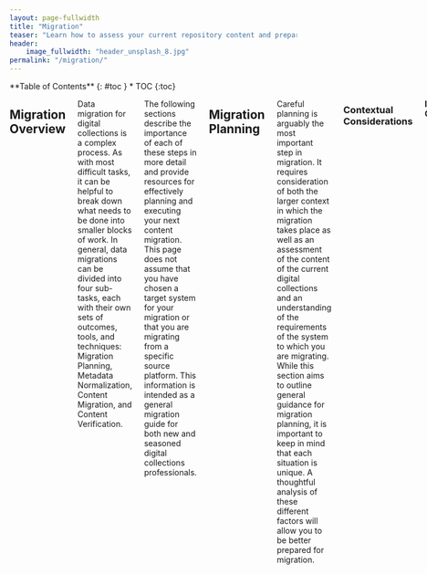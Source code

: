 ```yaml
---
layout: page-fullwidth
title: "Migration"
teaser: "Learn how to assess your current repository content and prepare it for a move to another system"
header:
    image_fullwidth: "header_unsplash_8.jpg"
permalink: "/migration/"
---
```

<div class="row">
<div class="medium-4 medium-push-8 columns" markdown="1">
<div class="panel radius" markdown="1">
**Table of Contents**
{: #toc }
*  TOC
{:toc}
</div>
</div>

<div class="medium-8 medium-pull-4 columns" markdown="1">

## Migration Overview

Data migration for digital collections is a complex process. As with most difficult tasks, it can be helpful to break down what needs to be done into smaller blocks of work. In general, data migrations can be divided into four sub-tasks, each with their own sets of outcomes, tools, and techniques: Migration Planning, Metadata Normalization, Content Migration, and Content Verification.

The following sections describe the importance of each of these steps in more detail and provide resources for effectively planning and executing your next content migration. This page does not assume that you have chosen a target system for your migration or that you are migrating from a specific source platform. This information is intended as a general migration guide for both new and seasoned digital collections professionals.

## Migration Planning

Careful planning is arguably the most important step in migration. It requires consideration of both the larger context in which the migration takes place as well as an assessment of the content of the current digital collections and an understanding of the requirements of the system to which you are migrating. While this section aims to outline general guidance for migration planning, it is important to keep in mind that each situation is unique. A thoughtful analysis of these different factors will allow you to be better prepared for migration.

### Contextual Considerations

__Institutional Characteristics__

The broader context in which a migration takes place will shape many of the decisions made. Some points to consider include: 
* Type, size, and budget of institution:
    * These indicate the broader goals of the organization and and overall picture of resources that may be available. Additionally, there may be state or city policies that may impact elements of the migration process.
* Digital collections staffing:
    * These will likely be key personnel in a migration. Understanding of the people, expertise, and financial resources available will shape the approach you take to a migration. Some factors to consider include:
      * The overall number of staff supporting digital collection management
      * The number of IT professionals supporting digital collection management
      * The departments of staff supporting digital collection management

__Digital Collection Management__

Other contextual considerations specifically around the management of your digital collections are useful to keep in mind when forming a project team: 

* Primary stakeholders for your digital collections
* Intended audience(s) for your digital collections
* Structures, committees, and policies in place related to the administration of digital collections.
    * This may include individuals or groups that create policy, have technical administrative control over the repository, etc.
* What system interactions and dependencies exist around digital collections?
    * For example, the ILS pulls digital collection data from an API, etc.
        
### Digital Library Analysis

Making a full assessment of your digital library content, including the types of resources included and the condition of your metadata gives you an overall view of the condition of your digital library and reveals the type of pre-work you may need to plan for before migrating.
 
This analysis is typically most useful when compiled collection by collection, and formatted in such a way to enable visualization of patterns and needs across collections. This exercise also helps identify collections that may be simplest for testing and those that are most challenging.

Overall information that is useful to collect: 

* Number of digital collections to be migrated (Free text)
* Number of digital objects to be migrated (Free text)
* Total size (TB) of digital objects to be migrated (Free text)


### Content Analysis

__Data Types__

This is focused on the type and structure of the digital objects in your current system. What type of content is in your digital library? How are your digital objects structured now? Can they be accomodated in the new system? This is one example of some ways you may characterize content:

* Single sided photograph
* Double sided photograph
* Single sided document
* Multi-page document
* Single audio
* Multi-part audio
* Single video
* Multi-part video file
* Hierarchical work
* Multiple file types (e.g. audio/video file with image or PDF)

__File Types__

An inventory of file formats currently in use will help you create a full picture of your collections and will underscore your decisions moving forward. What file types will be produced or migrated for access purposes? Does the target system support those file types? Do you require copies or production of other file types for access or preservation?

* Examples of file types include: JPEG, TIFF, PDF, MP3, MP4 and others.

__File Locations__

As new standards are implemented and staff come and go, file management practices change. A migration provides an opportunity for an inventory of your files. While migration tools may provide you with the option to migrate existing files or derivatives directly from your current digital library to a new system, you may decide to upload files from your local file system. If you plan for the latter, locating these files, organizing them, and moving them to an accessible or centralized location may be a good strategy and should be a consideration when planning your migration. 

### Metadata Analysis

To adequately plan and prepare for migration, it is crucial to have a deep understanding of your existing metadata as well as the metadata requirements of the new system. The following areas of focus can provide you with insight to inform migration decisions.

__Metadata Profiles__
What is/are the metadata profile(s) for your current digital collections?
* What schema(s) are used?
    * Examples: Dublin Core, MODS, MARC, EAD, Local metadata schema, etc.
* Is the same schema used across your entire digital library or does it vary by collection?
* What fields are required?
* What data type(s) populate those fields?
    * Examples: Strings, Numbers, URIs
* What controlled vocabularies are used?
    * Examples: Library of Congress Name Authority File (LCNAF), Library of Congress Subject Headings (LCSH), Thesaurus of Geographic Names (TGN), DCMI Type Vocabulary, Local vocabulary, etc.
    
What is the metadata profile for your new repository? (See examples above)

* What schema(s) are used?
* Is the same schema used across the entire entire digital library or does it vary in some way?
* What fields are required?
* What data type(s) populate those fields?
* What controlled vocabularies are used/suggested?

__Data Quality__

Assessing your current metadata quality will help you make decisions around metadata remediation needs, timing, and strategies. Consulting resources on metadata quality and remediation strategies can help frame your analysis and path forward, but the following areas of focus will give you a broad view of metadata quality in your collections.

Do you have local metadata input guidelines?

Have metadata values been entered consistently across your digital collections?

Does you metadata -  elements and/or values - align with any other standards or best practices?
* Examples: Describing Archives: A Content Standard (DACS), The Digital Public Library of American Application Profile (DPLA-MAP), etc.

How do you indicate copyright in your digital collections?
* What metadata field(s) are used?
* What values appear in this field? Varying local statements? Standard local statements? Rightsstatements.org values or URIs?

## Normalize Metadata

_add content here..._

### Before Export

_add content here..._

### In Transit

_add content here..._

### After Import

_add content here..._

## Migrate Content

Once you’ve normalized your metadata, you have to move it into your new system.  If you are moving onto a hosted platform, this might require another round of metadata changes to accommodate the platform’s framework. The steps here include: identify the platform’s requirements, crosswalk your schema to the new one, export your content, and finally import your content.

### Model Work Types

Your new digital asset management system should have some basic way of housing metadata. In some systems, like CONTENTdm, the metadata profile is based on the collection. In Hyku/Hyrax, metadata is structured around a work type. Hyku currently uses a “generic work”, which is a Dublin Core-based schema that is standard for Hyrax. The two most important pieces of information to gather from your new platform are the schema preference (Dublin Core, MODS, MARC, etc.)  and the fields available.  

A Hyku generic work has 16 fields

<table>
  <tr>
    <th>Field</th>
    <th>Required</th>
    <th>Predicate</th>
    <th>Definition</th>
  </tr>
  <tr>
    <td>Title</td>
    <td>✓</td>
    <td>dct:title</td>
    <td>A name to aid in identifying a resource.</td>
  </tr>
  <tr>
    <td>Creator</td>
    <td>✓</td>
    <td>dce:creator</td>
    <td>The person or group responsible for the resource. Usually this is the author of the content. Personal names should be entered with the last name first, e.g. “Smith, John”.</td>
  </tr>
  <tr>
    <td>Keyword</td>
    <td>✓</td>
    <td>dce:relation</td>
    <td>Words or phrases you select to describe what the resource is about. These are used to search for content.</td>
  </tr>
  <tr>
    <td>Rights statement</td>
    <td>✓</td>
    <td>edm:rights</td>
    <td>Indicates the copyright and reuse status of the resource. While licenses cannot always be asserted, a rights statement can be. See <a href="RightsStatements.org">RightsStatements.org</a> for more information.</td>
  </tr>
  <tr>
    <td>Contributor</td>
    <td> </td>
    <td>dce:contributor</td>
    <td>A person or group you want to recognize for playing a role in the creation of the resource, but not the primary role.</td>
  </tr>
  <tr>
    <td>Description</td>
    <td> </td>
    <td>dce:description</td>
    <td>Free-text notes about the resource. On Hyku's dashboard it is called “Abstract or Summary"</td>
  </tr>
  <tr>
    <td>License</td>
    <td> </td>
    <td>dct:rights</td>
    <td>Licensing and distribution information governing access to the work.</td>
  </tr>
  <tr>
    <td>Publisher</td>
    <td> </td>
    <td>dce:publisher</td>
    <td>The person or group making the resource available.</td>
  </tr>
  <tr>
    <td>Date created</td>
    <td> </td>
    <td>dct:created</td>
    <td>The date on which the resource was created. Strongly recommended to select a particular date encoding (such as EDTF) to guide date formats.</td>
  </tr>
  <tr>
    <td>Subject</td>
    <td> </td>
    <td>dce:subject</td>
    <td>Headings or index terms describing what the resource is about; these need to conform to an existing vocabulary (Keywords should be used for uncontrolled values).</td>
  </tr>
  <tr>
    <td>Language</td>
    <td> </td>
    <td>dce:language</td>
    <td>The language of the resource’s content. Best practice is to select a language representation to follow, such as <a href="http://id.loc.gov/vocabulary/iso639-1.html">ISO 639-1</a> or full names taken from a controlled vocabulary.</td>
  </tr>
  <tr>
    <td>Identifier</td>
    <td> </td>
    <td>dct:identifier</td>
    <td>A unique handle identifying the resource. This does not affect the identifier minted for managing your resource in Hyku.</td>
  </tr>
  <tr>
    <td>Location</td>
    <td> </td>
    <td>foaf:basedNear</td>
    <td>A place name related to the resource, such as its site of publication, or the city, state, or country the work contents are about. Best practice is to select, if possible, one definition (such as ‘place of origin of the work’) for this field across objects in a collection or collections in your repository.</td>
  </tr>
  <tr>
    <td>Related URL</td>
    <td> </td>
    <td>rdfs:seeAlso</td>
    <td>A link to a website or other specific content (audio, video, PDF document) related to the resource.</td>
  </tr>
  <tr>
    <td>Source</td>
    <td> </td>
    <td>dct:source</td>
    <td>An identifier for a related resource from which the described resource is derived, in whole or in part.</td>
  </tr>
  <tr>
    <td>Resource Type</td>
    <td> </td>
    <td>dct:type</td>
    <td>Pre-defined categories in Hyku to describe the type of content being uploaded. More than one type may be selected.</td>
  </tr>
</table>

For more information regarding these Fields, including expected values and examples, please visit the <a href="https://docs.google.com/document/d/1RXRT08236E98RTKASX-bL60qLoBeZgYXFUSD4XBOIa">_Hyku Metadata Documentation (DRAFT)_</a> and <a href="https://gist.github.com/cmh2166/723bebaee52d9ba4eb68eebc904484">_Hyrax Metadata Technical Documentation_</a>. 

### Map Metadata

Once you know your target system’s metadata schema, you will need to map your current schema to it.  <a href="https://www.getty.edu/publications/intrometadata/metadata-matters/#fn:2">The Getty Institute</a> “refer[s] to _mapping_ as the intellectual activity of comparing and analyzing two metadata schemas, and to _crosswalks_ as the visual product of mapping.”

Many of these crosswalks have become standardized and are available from the Library of Congress. Here are some examples:  

<ul><li><a href="http://www.loc.gov/marc/dccross.html">Dublin Core to MARC</a></li>
    <li><a href="http://www.loc.gov/standards/mods/dcsimple-mods.html">Dublin Core to MODS</a></li>
    <li><a href="http://www.loc.gov/marc/marc2dc.html">MARC to Dublin Core</a></li>
    <li><a href="https://www.loc.gov/standards/mods/mods-mapping.html">MARC to MODS</a></li></ul>
    
Crosswalking is not always as simple as changing the field name, as laid out in the white paper <a href="https://groups.niso.org/publications/white_papers/crosswalk/">"Issues in Crosswalking Content Metadata Standards"</a> (1998)  by St. Pierre and LaPlant. Some common issues are:

<ul><li><strong>One-to-Many:</strong> When an element in your current schema has separate elements in your target system.  Example: if your current system only uses "date", it’s possible to enter a schema that has multiple date fields.</li>
    <li><strong>No clear binary:</strong> When an existing element has no clear equivalent in the new system. This occurs often when the granularity of your system is higher than that of the target. Typically this will result in a broader list of entries within the keywords or description fields. When confronting this challenge, you will often lose specificity or may choose to omit fields from your existing metadata altogether.</li>
    <li><strong>Structural differences:</strong> Some schemas (EAD, etc) allow for hierarchical metadata, while others (MARC, etc) are flat. </li></ul>
    
There are no easy ways around the issues above, and your institution’s decisions on these should come from internal knowledge and context. CONTENTdm and Hyku both use Dublin Core, so the crosswalking required is at the field-level and will require mapping decisions that could be unique to your CONTENTdm instance or even your individual collections.  The Bridge2Hyku toolkit includes CDM-Bridge which comes preloaded with Hyku’s standard target metadata to get you a head start on determining your mapping and easily exporting your metadata through it.  
    


### Source Repository Export

_add content here..._

### Target Repository Import

_add content here..._

## Content Verification

_add content here..._

### Data Integrity

_add content here..._

### Data Presentation

_add content here..._

## Migration Resources

### Deciding to Make The Leap 

- <a href="http://www.dlib.org/dlib/september15/stein/09stein.html">Taking Control: Identifying Motivations for Migrating Library Digital Asset Management Systems</a><br>_Ayla Stein and Santi Thompson (October 2015)_

- <a href="http://hdl.handle.net/10657/1575">Hitting the Road towards a Greater Digital Destination: Evaluating and Testing DAMS at the University of Houston Libraries</a><br>_Annie Wu, Santi Thompson, Rachel Vacek, Sean Watkins, and Andrew Weidner (June 2016)_

- <a href="https://www.slideshare.net/DuraSpace/32818-open-source-repository-upgrades-top-advice-from-practitioners-webinar-recording">Open Source Repository Upgrades: Top Advice from Practitioners</a><br>_Duraspace (March 2018)_

- <a href="https://journal.code4lib.org/articles/8327">Breaking Up With CONTENTdm: Why and How One Institution Took the Leap to Open Source</a><br>_Heather Gilbert and Tyler Mobley (April 2013)_

- <a href="https://www.bepress.com/webinar/evaluating-planning-completing-successful-migration-case-study/">Evaluating, Planning, and Completing a Successful Migration: A Case Study</a><br>_Elizabeth Chance (2018)_

### Metadata Migration Resources 

- <a href="http://dcpapers.dublincore.org/pubs/article/view/3861">Collaborative Metadata Application Profile Development for DAMS Migration</a><br>_Anne Washington and Andrew Weidner (2017)_

- <a href="http://dcpapers.dublincore.org/pubs/article/view/3773">Metadata Quality Control for Content Migration: The Metadata Migration Project at the University of Houston</a><br>_Andrew Weidner and Annie Wu (2015)_

- <a href="http://dcevents.dublincore.org/IntConf/dc-2014/paper/view/218">Automated Enhancement of Controlled Vocabularies: Upgrading Legacy Metadata in CONTENTdm</a><br>_Andrew Weidner, Annie Wu, and Santi Thompson (2014)_

- <a href="https://www.getty.edu/publications/intrometadata/">Getty Institute's Introduction to Metadata 3rd Edition</a><br>_Edited by Murtha Baca (2016)_

{% include _improve_content.html %}

</div>
</div>
